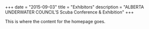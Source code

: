 +++
date        = "2015-09-03"
title       = "Exhibitors"
description = "ALBERTA UNDERWATER COUNCIL'S Scuba Conference & Exhibition"
+++

This is where the content for the homepage goes.
